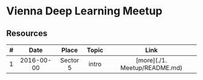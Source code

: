 # Vienna Deep Learning Meetup

## Resources

| # | Date       | Place    | Topic | Link   |
|:-:|:----------:|:--------:|:-----:|:------:|
| 1 | 2016-00-00 | Sector 5 | intro | [more](./1. Meetup/README.md) |